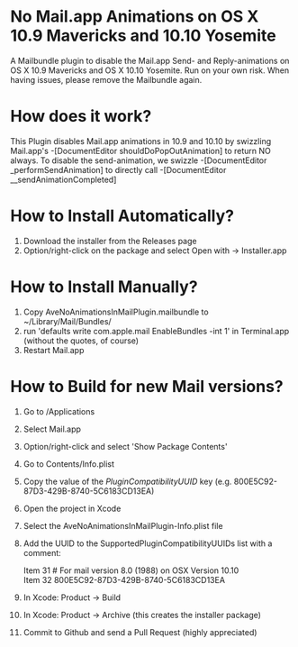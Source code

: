 No Mail.app Animations on OS X 10.9 Mavericks and 10.10 Yosemite
================================================================

A Mailbundle plugin to disable the Mail.app Send- and Reply-animations on OS X 10.9 Mavericks and OS X 10.10 Yosemite. Run on your own risk. When having issues, please remove the 
Mailbundle again.


How does it work?
================
This Plugin disables Mail.app animations in 10.9 and 10.10 by swizzling Mail.app's -[DocumentEditor shouldDoPopOutAnimation] to return NO always.
To disable the send-animation, we swizzle -[DocumentEditor _performSendAnimation] to directly call -[DocumentEditor __sendAnimationCompleted]


How to Install Automatically?
=============================

1. Download the installer from the Releases page
2. Option/right-click on the package and select Open with -> Installer.app 

How to Install Manually?
========================
1. Copy AveNoAnimationsInMailPlugin.mailbundle  to ~/Library/Mail/Bundles/
2. run 'defaults write com.apple.mail EnableBundles -int 1' in Terminal.app (without the quotes, of course)
3. Restart Mail.app



How to Build for new Mail versions?
===================================
1. Go to /Applications
2. Select Mail.app
3. Option/right-click and select 'Show Package Contents'
4. Go to Contents/Info.plist
5. Copy the value of the _PluginCompatibilityUUID_ key (e.g. 800E5C92-87D3-429B-8740-5C6183CD13EA)
6. Open the project in Xcode
7. Select the AveNoAnimationsInMailPlugin-Info.plist file
8. Add the UUID to the SupportedPluginCompatibilityUUIDs list with a comment:

   Item 31 # For mail version 8.0 (1988) on OSX Version 10.10  
   Item 32 800E5C92-87D3-429B-8740-5C6183CD13EA
9. In Xcode: Product -> Build
10. In Xcode: Product -> Archive (this creates the installer package)
11. Commit to Github and send a Pull Request (highly appreciated)
